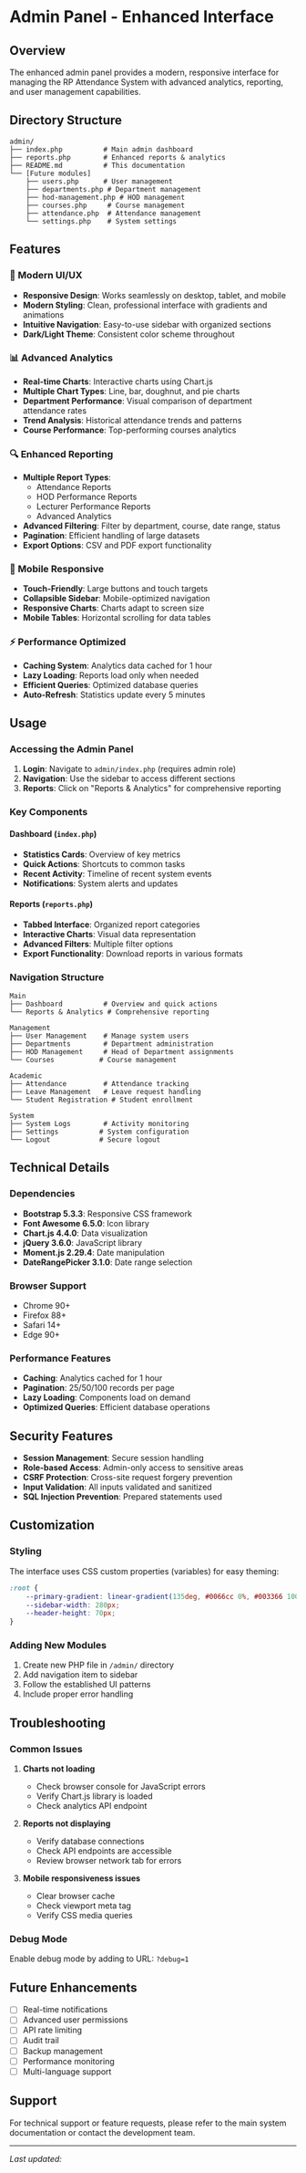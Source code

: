 # Admin Panel - Enhanced Interface

## Overview
The enhanced admin panel provides a modern, responsive interface for managing the RP Attendance System with advanced analytics, reporting, and user management capabilities.

## Directory Structure

```
admin/
├── index.php          # Main admin dashboard
├── reports.php        # Enhanced reports & analytics
├── README.md          # This documentation
└── [Future modules]
    ├── users.php      # User management
    ├── departments.php # Department management
    ├── hod-management.php # HOD management
    ├── courses.php     # Course management
    ├── attendance.php  # Attendance management
    └── settings.php    # System settings
```

## Features

### 🎨 Modern UI/UX
- **Responsive Design**: Works seamlessly on desktop, tablet, and mobile
- **Modern Styling**: Clean, professional interface with gradients and animations
- **Intuitive Navigation**: Easy-to-use sidebar with organized sections
- **Dark/Light Theme**: Consistent color scheme throughout

### 📊 Advanced Analytics
- **Real-time Charts**: Interactive charts using Chart.js
- **Multiple Chart Types**: Line, bar, doughnut, and pie charts
- **Department Performance**: Visual comparison of department attendance rates
- **Trend Analysis**: Historical attendance trends and patterns
- **Course Performance**: Top-performing courses analytics

### 🔍 Enhanced Reporting
- **Multiple Report Types**:
  - Attendance Reports
  - HOD Performance Reports
  - Lecturer Performance Reports
  - Advanced Analytics
- **Advanced Filtering**: Filter by department, course, date range, status
- **Pagination**: Efficient handling of large datasets
- **Export Options**: CSV and PDF export functionality

### 📱 Mobile Responsive
- **Touch-Friendly**: Large buttons and touch targets
- **Collapsible Sidebar**: Mobile-optimized navigation
- **Responsive Charts**: Charts adapt to screen size
- **Mobile Tables**: Horizontal scrolling for data tables

### ⚡ Performance Optimized
- **Caching System**: Analytics data cached for 1 hour
- **Lazy Loading**: Reports load only when needed
- **Efficient Queries**: Optimized database queries
- **Auto-Refresh**: Statistics update every 5 minutes

## Usage

### Accessing the Admin Panel

1. **Login**: Navigate to `admin/index.php` (requires admin role)
2. **Navigation**: Use the sidebar to access different sections
3. **Reports**: Click on "Reports & Analytics" for comprehensive reporting

### Key Components

#### Dashboard (`index.php`)
- **Statistics Cards**: Overview of key metrics
- **Quick Actions**: Shortcuts to common tasks
- **Recent Activity**: Timeline of recent system events
- **Notifications**: System alerts and updates

#### Reports (`reports.php`)
- **Tabbed Interface**: Organized report categories
- **Interactive Charts**: Visual data representation
- **Advanced Filters**: Multiple filter options
- **Export Functionality**: Download reports in various formats

### Navigation Structure

```
Main
├── Dashboard          # Overview and quick actions
└── Reports & Analytics # Comprehensive reporting

Management
├── User Management    # Manage system users
├── Departments        # Department administration
├── HOD Management     # Head of Department assignments
└── Courses           # Course management

Academic
├── Attendance         # Attendance tracking
├── Leave Management   # Leave request handling
└── Student Registration # Student enrollment

System
├── System Logs        # Activity monitoring
├── Settings          # System configuration
└── Logout            # Secure logout
```

## Technical Details

### Dependencies
- **Bootstrap 5.3.3**: Responsive CSS framework
- **Font Awesome 6.5.0**: Icon library
- **Chart.js 4.4.0**: Data visualization
- **jQuery 3.6.0**: JavaScript library
- **Moment.js 2.29.4**: Date manipulation
- **DateRangePicker 3.1.0**: Date range selection

### Browser Support
- Chrome 90+
- Firefox 88+
- Safari 14+
- Edge 90+

### Performance Features
- **Caching**: Analytics cached for 1 hour
- **Pagination**: 25/50/100 records per page
- **Lazy Loading**: Components load on demand
- **Optimized Queries**: Efficient database operations

## Security Features

- **Session Management**: Secure session handling
- **Role-based Access**: Admin-only access to sensitive areas
- **CSRF Protection**: Cross-site request forgery prevention
- **Input Validation**: All inputs validated and sanitized
- **SQL Injection Prevention**: Prepared statements used

## Customization

### Styling
The interface uses CSS custom properties (variables) for easy theming:

```css
:root {
    --primary-gradient: linear-gradient(135deg, #0066cc 0%, #003366 100%);
    --sidebar-width: 280px;
    --header-height: 70px;
}
```

### Adding New Modules
1. Create new PHP file in `/admin/` directory
2. Add navigation item to sidebar
3. Follow the established UI patterns
4. Include proper error handling

## Troubleshooting

### Common Issues

1. **Charts not loading**
   - Check browser console for JavaScript errors
   - Verify Chart.js library is loaded
   - Check analytics API endpoint

2. **Reports not displaying**
   - Verify database connections
   - Check API endpoints are accessible
   - Review browser network tab for errors

3. **Mobile responsiveness issues**
   - Clear browser cache
   - Check viewport meta tag
   - Verify CSS media queries

### Debug Mode
Enable debug mode by adding to URL: `?debug=1`

## Future Enhancements

- [ ] Real-time notifications
- [ ] Advanced user permissions
- [ ] API rate limiting
- [ ] Audit trail
- [ ] Backup management
- [ ] Performance monitoring
- [ ] Multi-language support

## Support

For technical support or feature requests, please refer to the main system documentation or contact the development team.

---

*Last updated: <?php echo date('Y-m-d H:i:s'); ?>*
